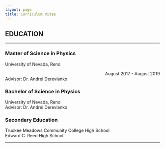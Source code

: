 ```yaml
---
layout: page
title: Curriculum Vitae
---
```


## EDUCATION
___
### Master of Science in Physics
University of Nevada, Reno <div style="text-align: right"> August 2017 - August 2019 </div>
Advisor: Dr. Andrei Derevianko

### Bachelor of Science in Physics
University of Nevada, Reno  
Advisor: Dr. Andrei Derevianko

### Secondary Education
Truckee Meadows Community College High School  
Edward C. Reed High School  


___
